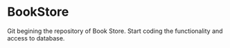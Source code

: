# BookStore
Git begining the repository of Book Store. Start coding the functionality and access to database.
